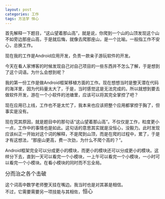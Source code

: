 ```yaml
---
layout: post
categories: 工作
tags: 方法学 恒心 
---
```


首先解释一下题目，“这山望着那山高”，就是说，你爬到一个山的山顶发现这个山不如旁边那座山高，于是就后悔，就像去爬那座山，是一个比喻。一般指工作不安心，总换工作。  

现在我的工作是Android应用开发，负责一款亲子游玩软件的开发。    

今天在看人家博客的时候发现自己对自己项目的一些东西并不怎么了解，于是想到了这个词语。为什么会想到呢？  

我的第一份工作是做Android框架移植方面的工作。现在想想当时是整天潜在代码的海洋里，因为代码量太大了，于是，当时感觉这是无法完成的。所以就想到要去做软件开发，游在一个小软件的池塘里，应该可以将其完全掌控了吧？  

现在应用已上线，工作也不是太忙了，我本来也应该把整个应用都掌控于胸了，但事实是没有。  

现在究其原因，就是题目中的那句话“这山望着那山高”。不仅仅是工作，粒度更小一点，工作中的事情也是如此。这句话的意思其实就是没恒心，没毅力。此时发现应该纠正一开始对这个词的解释，不是爬到山顶，而是在爬的过程中，累了，于是才有这想法，“那座山更高，费一次劲，为什么不爬个高的？”。  

Android框架完全可以分成更小的模块，而更小的模块还可以分成更小的模块。这样分下去，直到一天可以看完一个小模块，一上午可以看完一个小模块，一小时可以看完一个小模块。在看小模块的同时而不忘全局。  

<big>分而治之各个击破</big> 

这个词高中数学老师整天挂在嘴边。我当时也是对其甚是相信。  
不过，它需要需要另一项技能与其相佐，<big>恒心</big>

